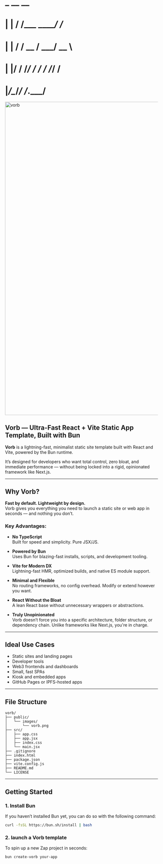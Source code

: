 #  _    __           __  
# | |  / /___  _____/ /_ 
# | | / / __ \/ ___/ __ \
# | |/ / /_/ / /  / /_/ /
# |___/\____/_/  /_.___/ 

<img width="1034" alt="vorb" src="https://github.com/user-attachments/assets/3f446537-a8e8-4902-878f-94842ecc2d1b" />

## Vorb — Ultra-Fast React + Vite Static App Template, Built with Bun

**Vorb** is a lightning-fast, minimalist static site template built with React and Vite, powered by the Bun runtime.

It’s designed for developers who want total control, zero bloat, and immediate performance — without being locked into a rigid, opinionated framework like Next.js.

---

## Why Vorb?

**Fast by default. Lightweight by design.**  
Vorb gives you everything you need to launch a static site or web app in seconds — and nothing you don’t.

### Key Advantages:

- **No TypeScript**  
  Built for speed and simplicity. Pure JSX/JS.

- **Powered by Bun**  
  Uses Bun for blazing-fast installs, scripts, and development tooling.

- **Vite for Modern DX**  
  Lightning-fast HMR, optimized builds, and native ES module support.

- **Minimal and Flexible**  
  No routing frameworks, no config overhead. Modify or extend however you want.

- **React Without the Bloat**  
  A lean React base without unnecessary wrappers or abstractions.

- **Truly Unopinionated**  
  Vorb doesn’t force you into a specific architecture, folder structure, or dependency chain. Unlike frameworks like Next.js, you're in charge.

---

## Ideal Use Cases

- Static sites and landing pages
- Developer tools
- Web3 frontends and dashboards
- Small, fast SPAs
- Kiosk and embedded apps
- GitHub Pages or IPFS-hosted apps

---


## File Structure

```
vorb/
├── public/
│   └── images/
│       └── vorb.png
├── src/
│   ├── app.css
│   ├── app.jsx
│   ├── index.css
│   └── main.jsx
├── .gitignore
├── index.html
├── package.json
├── vite.config.js
├── README.md
└── LICENSE
```


---

## Getting Started

### 1. Install Bun

If you haven’t installed Bun yet, you can do so with the following command:

```bash
curl -fsSL https://bun.sh/install | bash
```
### 2. launch a Vorb template

To spin up a new Zap project in seconds:

```bash
bun create-vorb your-app
